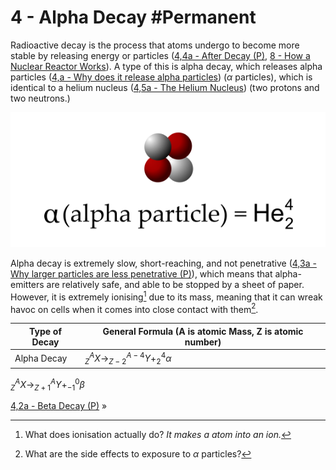 # 4 - Alpha Decay #Permanent 
Radioactive decay is the process that atoms undergo to become more stable by releasing energy or particles ([4,4a - After Decay (P)](4,4a%20-%20After%20Decay%20(P)), [8 - How a Nuclear Reactor Works](8%20-%20How%20a%20Nuclear%20Reactor%20Works)). A type of this is alpha decay, which releases alpha particles ([4,a - Why does it release alpha particles](4,a%20-%20Why%20does%20it%20release%20alpha%20particles)) ($\alpha$ particles), which is identical to a helium nucleus ([4,5a - The Helium Nucleus](4,5a%20-%20The%20Helium%20Nucleus)) (two protons and two neutrons.)

![../../assets/Alpha-Particle.png](../../assets/Alpha-Particle.png)

Alpha decay is extremely slow, short-reaching, and not penetrative ([4,3a - Why larger particles are less penetrative (P)](4,3a%20-%20Why%20larger%20particles%20are%20less%20penetrative%20(P))), which means that alpha-emitters are relatively safe, and able to be stopped by a sheet of paper. However, it is extremely ionising[^2] due to its mass, meaning that it can wreak havoc on cells when it comes into close contact with them[^3].

Type of Decay | General Formula (A is atomic Mass, Z is atomic number)
--- | ---
Alpha Decay | $^{A}_{Z}X\to^{A-4}_{Z-2}Y+^{4}_{2}\alpha$

$^A_{Z}X\to^A_{Z+1}Y+^0_{-1}\beta$

[4,2a - Beta Decay (P)](4,2a%20-%20Beta%20Decay%20(P)) »

[^2]: What does ionisation actually do? *It makes a atom into an ion.*
[^3]: What are the side effects to exposure to $\alpha$ particles?
